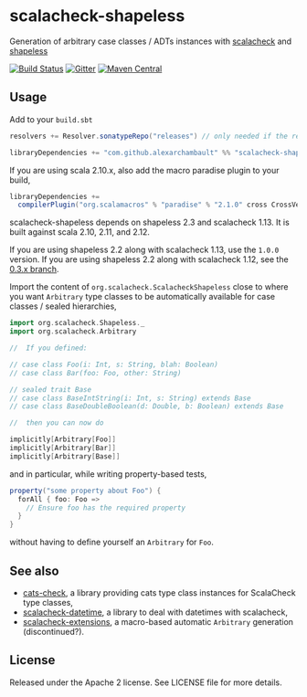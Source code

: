 # scalacheck-shapeless

Generation of arbitrary case classes / ADTs instances with [scalacheck](https://github.com/rickynils/scalacheck) and [shapeless](https://github.com/milessabin/shapeless)

[![Build Status](https://travis-ci.org/alexarchambault/scalacheck-shapeless.svg)](https://travis-ci.org/alexarchambault/scalacheck-shapeless)
[![Gitter](https://badges.gitter.im/Join%20Chat.svg)](https://gitter.im/alexarchambault/scalacheck-shapeless?utm_source=badge&utm_medium=badge&utm_campaign=pr-badge&utm_content=badge)
[![Maven Central](https://img.shields.io/maven-central/v/com.github.alexarchambault/scalacheck-shapeless_1.13_2.12.svg)](https://maven-badges.herokuapp.com/maven-central/com.github.alexarchambault/scalacheck-shapeless_1.13_2.12)

## Usage

Add to your `build.sbt`
```scala
resolvers += Resolver.sonatypeRepo("releases") // only needed if the release hasn't reached maven central yet

libraryDependencies += "com.github.alexarchambault" %% "scalacheck-shapeless_1.13" % "1.1.5"
```

If you are using scala 2.10.x, also add the macro paradise plugin to your build,
```scala
libraryDependencies +=
  compilerPlugin("org.scalamacros" % "paradise" % "2.1.0" cross CrossVersion.patch)
```

scalacheck-shapeless depends on shapeless 2.3 and scalacheck 1.13. It is built against scala 2.10, 2.11, and 2.12.

If you are using shapeless 2.2 along with scalacheck 1.13, use the `1.0.0` version. If you are
using shapeless 2.2 along with scalacheck 1.12, see the
[0.3.x branch](https://github.com/alexarchambault/scalacheck-shapeless/tree/scalacheck-shapeless-0.3).



Import the content of `org.scalacheck.ScalacheckShapeless` close to where you want
`Arbitrary` type classes to be automatically available for case classes
/ sealed hierarchies,
```scala
import org.scalacheck.Shapeless._
import org.scalacheck.Arbitrary

//  If you defined:

// case class Foo(i: Int, s: String, blah: Boolean)
// case class Bar(foo: Foo, other: String)

// sealed trait Base
// case class BaseIntString(i: Int, s: String) extends Base
// case class BaseDoubleBoolean(d: Double, b: Boolean) extends Base

//  then you can now do

implicitly[Arbitrary[Foo]]
implicitly[Arbitrary[Bar]]
implicitly[Arbitrary[Base]]
```

and in particular, while writing property-based tests,
```scala
property("some property about Foo") {
  forAll { foo: Foo =>
    // Ensure foo has the required property
  }
}
```
without having to define yourself an `Arbitrary` for `Foo`.

## See also

- [cats-check](https://github.com/non/cats-check), a library providing cats type class instances for ScalaCheck type classes,
- [scalacheck-datetime](https://github.com/47deg/scalacheck-datetime), a library to deal with datetimes with scalacheck,
- [scalacheck-extensions](https://github.com/cvogt/scalacheck-extensions), a macro-based automatic `Arbitrary` generation (discontinued?).

## License

Released under the Apache 2 license. See LICENSE file for more details.
